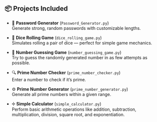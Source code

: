 ## 📦 Projects Included

- 🔐 **Password Generator** (`Password_Generator.py`)  
  Generate strong, random passwords with customizable lengths.

- 🎲 **Dice Rolling Game** (`dice_rolling_game.py`)  
  Simulates rolling a pair of dice — perfect for simple game mechanics.

- 🧠 **Number Guessing Game** (`number_guessing_game.py`)  
  Try to guess the randomly generated number in as few attempts as possible.

- 🔍 **Prime Number Checker** (`prime_number_checker.py`)  
  Enter a number to check if it’s prime.

- ⚙️ **Prime Number Generator** (`prime_number_generator.py`)  
  Generate all prime numbers within a given range.

- ➗ **Simple Calculator** (`simple_calculator.py`)  
  Perform basic arithmetic operations like addition, subtraction, multiplication, division, square root, and exponentiation.
